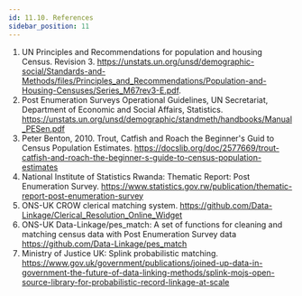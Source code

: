 ```yaml
---
id: 11.10. References
sidebar_position: 11
---
```


1.	UN Principles and Recommendations for population and housing Census. Revision 3. https://unstats.un.org/unsd/demographic-social/Standards-and-Methods/files/Principles_and_Recommendations/Population-and-Housing-Censuses/Series_M67rev3-E.pdf. 
2.	Post Enumeration Surveys Operational Guidelines, UN Secretariat, Department of Economic and Social Affairs, Statistics. https://unstats.un.org/unsd/demographic/standmeth/handbooks/Manual_PESen.pdf
3.	Peter Benton, 2010. Trout, Catfish and Roach the Beginner's Guid to Census Population Estimates. https://docslib.org/doc/2577669/trout-catfish-and-roach-the-beginner-s-guide-to-census-population-estimates
4.	National Institute of Statistics Rwanda: Thematic Report: Post Enumeration Survey. https://www.statistics.gov.rw/publication/thematic-report-post-enumeration-survey
5.	ONS-UK CROW clerical matching system. https://github.com/Data-Linkage/Clerical_Resolution_Online_Widget
6.	ONS-UK Data-Linkage/pes_match: A set of functions for cleaning and matching census data with Post Enumeration Survey data https://github.com/Data-Linkage/pes_match
7.	Ministry of Justice UK: Splink probabilistic matching. https://www.gov.uk/government/publications/joined-up-data-in-government-the-future-of-data-linking-methods/splink-mojs-open-source-library-for-probabilistic-record-linkage-at-scale
